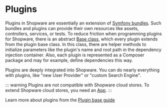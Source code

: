 # Plugins

Plugins in Shopware are essentially an extension of [Symfony bundles](https://symfony.com/doc/current/bundles.html#creating-a-bundle). Such bundles and plugins can provide their own resources like assets, controllers, services, or tests. To reduce friction when programming plugins for Shopware, there is an abstract [Base class](../../guides/plugins/plugins/plugin-base-guide.md#create-your-first-plugin), which every plugin extends from the plugin base class. In this class, there are helper methods to initialize parameters like the plugin's name and root path in the dependency injection container. Also, each plugin is represented as a Composer package and may for example, define dependencies this way.

Plugins are deeply integrated into Shopware. You can do nearly everything with plugins, like "new User Provider" or "custom Search Engine".

::: warning
Plugins are not compatible with Shopware cloud stores. To extend Shopware cloud stores, you need an [App](apps-concept.md).
:::

Learn more about plugins from the [Plugin base guide](../../guides/plugins/plugins/plugin-base-guide.md)
